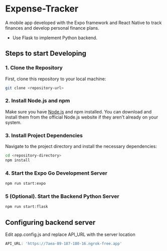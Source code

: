 # Expense-Tracker
A mobile app developed with the Expo framework and React Native to track finances and develop personal finance plans.

- Use Flask to implement Python backend.

## Steps to start Developing

### 1. Clone the Repository
First, clone this repository to your local machine:
```bash
git clone <repository-url>
```

### 2. Install Node.js and npm
Make sure you have [Node.js](https://nodejs.org) and npm installed. You can download and install them from the official Node.js website if they aren't already on your system.

### 3. Install Project Dependencies
Navigate to the project directory and install the necessary dependencies:
```bash
cd <repository-directory>
npm install
```

### 4. Start the Expo Go Development Server
```bash
npm run start:expo
```

### 5 (Optional). Start the Backend Python Server
```bash
npm run start:flask
```

## Configuring backend server
Edit app.config.js and replace API_URL with the server location
```javascript
API_URL: 'https://7aea-89-187-180-16.ngrok-free.app'
```



